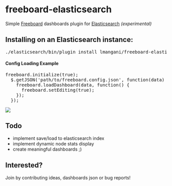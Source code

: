 # freeboard-elasticsearch
Simple [Freeboard](https://github.com/Freeboard/freeboard) dashboards plugin for [Elasticsearch](https://github.com/elastic/elasticsearch) _(experimental)_


## Installing on an Elasticsearch instance:
<pre>
./elasticsearch/bin/plugin install lmangani/freeboard-elasticsearch/
</pre>

#### Config Loading Example

<pre>
freeboard.initialize(true);
  $.getJSON('path/to/freeboard.config.json', function(data) {
    freeboard.loadDashboard(data, function() {
      freeboard.setEditing(true);
    });
  });
</pre>

![](http://i.imgur.com/CvN5Zfl.png)


## Todo

* implement save/load to elasticsearch index
* implement dynamic node stats display
* create meaningful dashboards ;)

## Interested?
Join by contributing ideas, dashboards json or bug reports!
